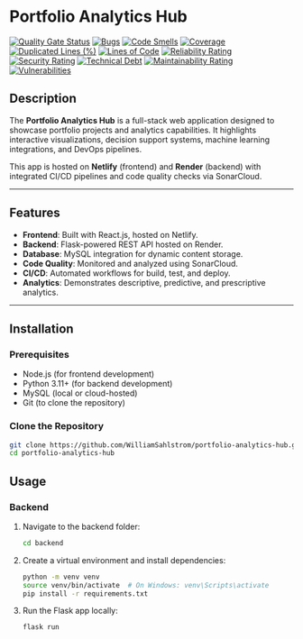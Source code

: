 # Portfolio Analytics Hub

[![Quality Gate Status](https://sonarcloud.io/api/project_badges/measure?project=WilliamSahlstrom_portfolio-analytics-hub&metric=alert_status)](https://sonarcloud.io/summary/new_code?id=WilliamSahlstrom_portfolio-analytics-hub)
[![Bugs](https://sonarcloud.io/api/project_badges/measure?project=WilliamSahlstrom_portfolio-analytics-hub&metric=bugs)](https://sonarcloud.io/summary/new_code?id=WilliamSahlstrom_portfolio-analytics-hub)
[![Code Smells](https://sonarcloud.io/api/project_badges/measure?project=WilliamSahlstrom_portfolio-analytics-hub&metric=code_smells)](https://sonarcloud.io/summary/new_code?id=WilliamSahlstrom_portfolio-analytics-hub)
[![Coverage](https://sonarcloud.io/api/project_badges/measure?project=WilliamSahlstrom_portfolio-analytics-hub&metric=coverage)](https://sonarcloud.io/summary/new_code?id=WilliamSahlstrom_portfolio-analytics-hub)
[![Duplicated Lines (%)](https://sonarcloud.io/api/project_badges/measure?project=WilliamSahlstrom_portfolio-analytics-hub&metric=duplicated_lines_density)](https://sonarcloud.io/summary/new_code?id=WilliamSahlstrom_portfolio-analytics-hub)
[![Lines of Code](https://sonarcloud.io/api/project_badges/measure?project=WilliamSahlstrom_portfolio-analytics-hub&metric=ncloc)](https://sonarcloud.io/summary/new_code?id=WilliamSahlstrom_portfolio-analytics-hub)
[![Reliability Rating](https://sonarcloud.io/api/project_badges/measure?project=WilliamSahlstrom_portfolio-analytics-hub&metric=reliability_rating)](https://sonarcloud.io/summary/new_code?id=WilliamSahlstrom_portfolio-analytics-hub)
[![Security Rating](https://sonarcloud.io/api/project_badges/measure?project=WilliamSahlstrom_portfolio-analytics-hub&metric=security_rating)](https://sonarcloud.io/summary/new_code?id=WilliamSahlstrom_portfolio-analytics-hub)
[![Technical Debt](https://sonarcloud.io/api/project_badges/measure?project=WilliamSahlstrom_portfolio-analytics-hub&metric=sqale_index)](https://sonarcloud.io/summary/new_code?id=WilliamSahlstrom_portfolio-analytics-hub)
[![Maintainability Rating](https://sonarcloud.io/api/project_badges/measure?project=WilliamSahlstrom_portfolio-analytics-hub&metric=sqale_rating)](https://sonarcloud.io/summary/new_code?id=WilliamSahlstrom_portfolio-analytics-hub)
[![Vulnerabilities](https://sonarcloud.io/api/project_badges/measure?project=WilliamSahlstrom_portfolio-analytics-hub&metric=vulnerabilities)](https://sonarcloud.io/summary/new_code?id=WilliamSahlstrom_portfolio-analytics-hub)


## Description

The **Portfolio Analytics Hub** is a full-stack web application designed to showcase portfolio projects and analytics capabilities. It highlights interactive visualizations, decision support systems, machine learning integrations, and DevOps pipelines.

This app is hosted on **Netlify** (frontend) and **Render** (backend) with integrated CI/CD pipelines and code quality checks via SonarCloud.

---

## Features

- **Frontend**: Built with React.js, hosted on Netlify.
- **Backend**: Flask-powered REST API hosted on Render.
- **Database**: MySQL integration for dynamic content storage.
- **Code Quality**: Monitored and analyzed using SonarCloud.
- **CI/CD**: Automated workflows for build, test, and deploy.
- **Analytics**: Demonstrates descriptive, predictive, and prescriptive analytics.

---

## Installation

### Prerequisites

- Node.js (for frontend development)
- Python 3.11+ (for backend development)
- MySQL (local or cloud-hosted)
- Git (to clone the repository)

### Clone the Repository

```bash
git clone https://github.com/WilliamSahlstrom/portfolio-analytics-hub.git
cd portfolio-analytics-hub
```

## Usage

### Backend

1. Navigate to the backend folder:
   ```bash
   cd backend
   ```

2. Create a virtual environment and install dependencies:
    ```bash
    python -m venv venv
    source venv/bin/activate  # On Windows: venv\Scripts\activate
    pip install -r requirements.txt
    ```

3. Run the Flask app locally:
    ```bash
    flask run
    ```



